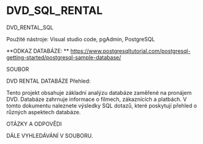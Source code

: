 # DVD_SQL_RENTAL
DVD_RENTAL_SQL

Použité nástroje: Visual studio code, pgAdmin, PostgreSQL 

**ODKAZ DATABÁZE: **
https://www.postgresqltutorial.com/postgresql-getting-started/postgresql-sample-database/ 

SOUBOR 

DVD RENTAL DATABÁZE
Přehled:

Tento projekt obsahuje základní analýzu databáze zaměřené na pronájem DVD. Databáze zahrnuje informace o filmech, zákaznících a platbách. 
V tomto dokumentu naleznete výsledky SQL dotazů, které poskytují přehled o různých aspektech databáze. 

OTÁZKY A ODPOVĚDI  

 

 

DÁLE VYHLEDÁVÁNÍ V SOUBORU.  
